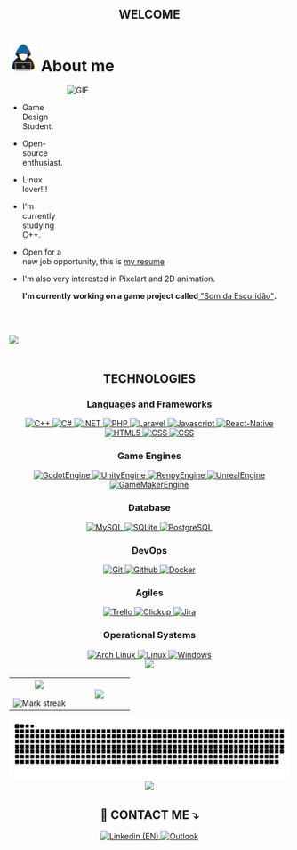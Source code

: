 <h2 align="center">WELCOME</h2>

# <picture><img src = "https://github.com/0xAbdulKhalid/0xAbdulKhalid/raw/main/assets/mdImages/about_me.gif" width = 50px></picture> **About me**

<picture> <img align="right" top="500" height="300" width="400" alt="GIF" src="https://media.giphy.com/media/SWoSkN6DxTszqIKEqv/giphy.gif"></picture>

<br>

- Game Design Student.
- Open-source enthusiast.
- Linux lover!!!
- I'm currently studying C++.
- Open for a new job opportunity, this is [my resume](https://github.com/Vinnie-Jung)
- I'm also very interested in Pixelart and 2D animation.

  <b>I'm currently working on a game project called</b><a href="https:github.com/Vinnie-Jung/Som-da-Escuridao" target="_blank"> "Som da Escuridão"</a><b>.</b>

<br><br>

<img src="https://user-images.githubusercontent.com/73097560/115834477-dbab4500-a447-11eb-908a-139a6edaec5c.gif"><br><br>

<h2 align="center">TECHNOLOGIES</h2>

<h3 align="center">Languages and Frameworks</h3>
  
<div align="center">
  <a href="#">
  <img src="https://img.shields.io/badge/-C++-333333?style=for-the-badge&logo=cplusplus&logoColor=#239120" alt="C++">
</a>
  <a href="#">
  <img src="https://img.shields.io/badge/-C%23-333333?style=for-the-badge&logo=c%20sharp&logoColor=#239120" alt="C#">
</a>
  <a href="#">
  <img src="https://img.shields.io/badge/-.NET-333333?style=for-the-badge&logo=.net&logoColor=#512BD4" alt=".NET">
</a>
  <a href="#">
  <img src="https://img.shields.io/badge/-PHP-333333?style=for-the-badge&logo=php&logoColor=#777BB" alt="PHP">
</a>
  </a>
  <a href="#">
  <img src="https://img.shields.io/badge/-Laravel-333333?style=for-the-badge&logo=laravel&logoColor=#FF2D20" alt="Laravel">
</a>
  <a href="#">
  <img src="https://img.shields.io/badge/-Javascript-333333?style=for-the-badge&logo=javascript&logoColor=#F7DF1E" alt="Javascript">
</a>
<a href="#">
  <img src="https://img.shields.io/badge/-React%20Native-333333?style=for-the-badge&logo=react&logoColor=#239120" alt="React-Native">
</a>
  <a href="#">
  <img src="https://img.shields.io/badge/-HTML5-333333?style=for-the-badge&logo=html5&logoColor=#E34F26" alt="HTML5">
</a>
  <a href="#">
  <img src="https://img.shields.io/badge/-CSS3-333333?style=for-the-badge&logo=css3&logoColor=#1572B6" alt="CSS">
</a>
  <a href="#">
  <img src="https://img.shields.io/badge/-Python-333333?style=for-the-badge&logo=python&logoColor=#1572B6" alt="CSS">
</a>
</div>

<h3 align="center">Game Engines</h3>
<div align="center">
  <a href="#">
  <img src="https://img.shields.io/badge/-Godot-333333?style=for-the-badge&logo=godot%20engine&logoColor=#1572B6" alt="GodotEngine">
</a>
  <a href="#">
  <img src="https://img.shields.io/badge/-Unity-333333?style=for-the-badge&logo=unity&logoColor=#FFFFFF" alt="UnityEngine">
</a>
  <a href="#">
  <img src="https://img.shields.io/badge/-Ren'py-333333?style=for-the-badge&logo=renpy&logoColor=#1572B6" alt="RenpyEngine">
</a>
  <a href="#">
  <img src="https://img.shields.io/badge/-Unreal-333333?style=for-the-badge&logo=unreal%20engine&logoColor=#1572B6" alt="UnrealEngine">
</a>
  <a href="#">
  <img src="https://img.shields.io/badge/-GameMaker-333333?style=for-the-badge&logo=gamemaker&logoColor=#1572B6" alt="GameMakerEngine">
</a>
<div>
 
<h3 align="center">Database</h3>
 
<div align="center">
  <a href="#">
  <img src="https://img.shields.io/badge/-MySQL-333333?style=for-the-badge&logo=mysql&logoColor=#F7DF1E" alt="MySQL">
</a>
  <a href="#">
  <img src="https://img.shields.io/badge/-SQLite3-333333?style=for-the-badge&logo=sqlite&logoColor=#E34F26" alt="SQLite">
</a>
  <a href="#">
  <img src="https://img.shields.io/badge/-PostgreSQL-333333?style=for-the-badge&logo=postgresql&logoColor=#1572B6" alt="PostgreSQL">
</a>
</div>
<h3 align="center">DevOps</h3>

<div align="center">
  <a href="#">
  <img src="https://img.shields.io/badge/-Git-333333?style=for-the-badge&logo=git&logoColor=#F05032" alt="Git">
</a>
  <a href="#">
  <img src="https://img.shields.io/badge/-GitHub-333333?style=for-the-badge&logo=github&logoColor=#181717" alt="Github">
</a>
  <a href="#">
  <img src="https://img.shields.io/badge/-Docker-333333?style=for-the-badge&logo=docker&logoColor=#2496ED" alt="Docker">
</a>
</div>
  
<h3 align="center">Agiles</h3>

<div align="center">
  <a href="#">
  <img src="https://img.shields.io/badge/-Trello-333333?style=for-the-badge&logo=trello&logoColor=#0052CC" alt="Trello">
</a>
  <a href="#">
  <img src="https://img.shields.io/badge/-ClickUp-333333?style=for-the-badge&logo=clickup&logoColor=#0052CC" alt="Clickup">
</a>
  <a href="#">
  <img src="https://img.shields.io/badge/-Jira-333333?style=for-the-badge&logo=jira&logoColor=#0052CC" alt="Jira">
</a>
</div>

<h3 align="center">Operational Systems</h3>
<div align="center">
  <a href="#">
  <img src="https://img.shields.io/badge/-Arch%20Linux%20(Main%20OS)-333333?style=for-the-badge&logo=arch%20linux&logoColor=007ACC" alt="Arch Linux">
</a>
  <a href="#">
  <img src="https://img.shields.io/badge/-Linux%20(Arch%20and%20Debian%20based)-333333?style=for-the-badge&logo=linux&logoColor=007ACC" alt="Linux">
</a>
  <a href="#">
  <img src="https://img.shields.io/badge/-Windows-333333?style=for-the-badge&logo=windows&logoColor=007ACC" alt="Windows">
</a>
</div>

<!--horizontal divider(gradiant)-->
<img src="https://user-images.githubusercontent.com/73097560/115834477-dbab4500-a447-11eb-908a-139a6edaec5c.gif">

<!--- stats start) -->
<p align="center">
<table align="center">
<tr border="none">
<td width="50%" align="center">
  
  <img  align="center"  src="https://github-readme-stats.vercel.app/api?username=Vinnie-Jung&theme=dark&show_icons=true&count_private=true" />
  <br></br>
  <img  title="🔥 Get streak stats for your profile at git.io/streak-stats" alt="Mark streak" src="https://github-readme-streak-stats.herokuapp.com/?user=Vinnie-Jung&theme=dark&hide_border=false" /> 
</td>

<td width="50%" align="center">

  <img  align="center"  src="https://github-readme-stats.anuraghazra1.vercel.app/api/top-langs/?username=Vinnie-Jung&theme=dark&hide_border=false&no-bg=true&no-frame=true&langs_count=10"/>
  
  </td>
</tr>
</table>
<!--- stats (end) -->

<!--- snake -->
<div align="center">
  <img  src="https://github.com/1999AZZAR/1999AZZAR/blob/main/resources/img/grid-snake.svg"
       alt="snake" /></a>
</div>

<!--horizontal divider(gradiant)-->
<img src="https://user-images.githubusercontent.com/73097560/115834477-dbab4500-a447-11eb-908a-139a6edaec5c.gif">

<h2 align="center">💌 CONTACT ME ⤵️</h2>

<div align="center">
  <a href="https://www.linkedin.com/in/vinicius-jung/?locale=en_US">
    <img src="https://img.shields.io/badge/-Linkedin-333333?style=for-the-badge&logo=linkedin&logoColor=#0078D4" alt="Linkedin (EN)">
  </a>
  <a href="mailto:viniciusjung@outlook.com">
    <img src="https://img.shields.io/badge/-Outlook-333333?style=for-the-badge&logo=microsoft-outlook&logoColor=#0078D4" alt="Outlook">
  </a>
</div>
